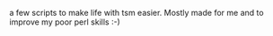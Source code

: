 a few scripts to make life with tsm easier.
Mostly made for me and to improve my poor perl skills :-)